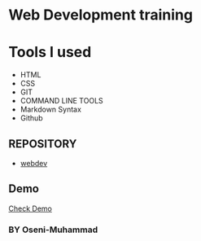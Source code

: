 # Web Development training

# Tools I used

- HTML
- CSS
- GIT
- COMMAND LINE TOOLS
- Markdown Syntax
- Github

## REPOSITORY

- [webdev](https://github.com/Oseni-Muhammad/Web-Development.git)

## Demo

[Check Demo](https://oseni-muhammad.github.io/Web-Development/)

### BY Oseni-Muhammad
